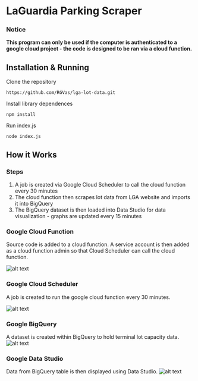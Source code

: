 # LaGuardia Parking Scraper

### Notice
**This program can only be used if the computer is authenticated to a google cloud project - the code is designed to be ran via a cloud function.** 

## Installation & Running
Clone the repository
```
https://github.com/RGVas/lga-lot-data.git
```
Install library dependences
```
npm install
```
Run index.js
```
node index.js
```
## How it Works
### Steps
1. A job is created via Google Cloud Scheduler to call the cloud function every 30 minutes
2. The cloud function then scrapes lot data from LGA website and imports it into BigQuery
3. The BigQuery dataset is then loaded into Data Studio for data visualization - graphs are updated every 15 minutes

### Google Cloud Function
Source code is added to a cloud function. A service account is then added as a cloud function admin so that Cloud Scheduler can call the cloud function.  

![alt text](https://github.com/RGVas/lga-lot-data/blob/master/images/cloud-function.png)

### Google Cloud Scheduler
A job is created to run the google cloud function every 30 minutes.  

![alt text](https://github.com/RGVas/lga-lot-data/blob/master/images/cloud-scheduler.png)

### Google BigQuery  
A dataset is created within BigQuery to hold terminal lot capacity data. 
![alt text](https://github.com/RGVas/lga-lot-data/blob/master/images/big-query.PNG)

### Google Data Studio  
Data from BigQuery table is then displayed using Data Studio.
![alt text](https://github.com/RGVas/lga-lot-data/blob/master/images/data-studio.PNG)
